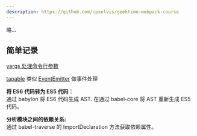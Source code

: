 ```yaml
---
description: https://github.com/cpselvis/geektime-webpack-course
---
```


略...  

## 简单记录

[yargs 处理命令行参数](https://github.com/yargs/yargs)  

[tapable](https://github.com/webpack/tapable) 类似 [EventEmitter](https://nodejs.org/api/events.html#events_class_eventemitter) 做事件处理

**将 ES6 代码转为 ES5 代码：**  
通过 babylon 将 ES6 代码生成 AST. 在通过 babel-core 将 AST 重新生成 ES5 代码。  

**分析模块之间的依赖关系:**  
通过 babel-traverse 的 ImportDeclaration 方法获取依赖属性。  